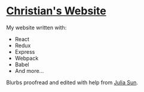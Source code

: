 # [Christian's Website](http://christianle.com)

My website written with:

* React
* Redux
* Express
* Webpack
* Babel
* And more...

Blurbs proofread and edited with help from [Julia Sun](http://juliasun.io).
